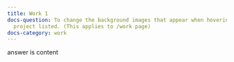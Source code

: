 ```yaml
---
title: Work 1
docs-question: To change the background images that appear when hovering for each
  project listed. (This applies to /work page)
docs-category: work
---
```


answer is content
